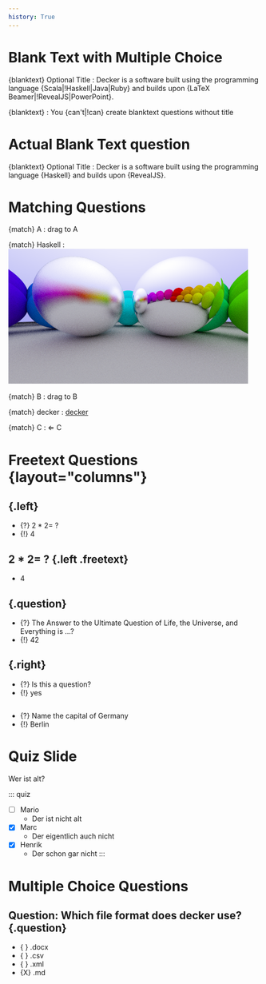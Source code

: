 ```yaml
---
history: True
---
```


# Blank Text with Multiple Choice

{blanktext} Optional Title
: Decker is a software built using the programming language {Scala|!Haskell|Java|Ruby} and builds upon {LaTeX Beamer|!RevealJS|PowerPoint}.

{blanktext}
: You {can't|!can} create blanktext questions without title

# Actual Blank Text question

{blanktext} Optional Title
: Decker is a software built using the programming language {Haskell} and builds upon {RevealJS}.

# Matching Questions

{match} A
: drag to A

{match} Haskell 
: ![](include/06-metal.png)

{match} B
: drag to B

{match} decker
: [decker](http://go.uniwue.de/decker)

{match} C
: $\Leftarrow$ C

# Freetext Questions {layout="columns"}

## {.left} 
* {?} $2*2=~?$ 
* {!} 4

## $2*2=~?$ {.left .freetext} 

* 4


##  {.question}

* {?} The Answer to the Ultimate Question of Life, the Universe, and Everything is ...?
* {!} 42

## {.right}

* {?} Is this a question? 
* {!} yes

##

* {?} Name the capital of Germany
* {!} Berlin 



# Quiz Slide

Wer ist alt? 

::: quiz
- [ ] Mario
    - Der ist nicht alt
- [x] Marc
    - Der eigentlich auch nicht
- [x] Henrik
    - Der schon gar nicht
:::





#
# Multiple Choice Questions

## Question: Which file format does decker use? {.question}

* { } .docx
* { } .csv
* { } .xml
* {X} .md

